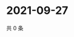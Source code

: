 # 2021-09-27

共 0 条

<!-- BEGIN WEIBO -->
<!-- 最后更新时间 Mon Sep 27 2021 23:01:01 GMT+0800 (China Standard Time) -->

<!-- END WEIBO -->

